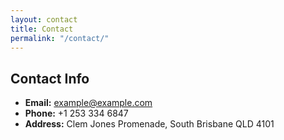 ```yaml
---
layout: contact
title: Contact
permalink: "/contact/"
---
```


## Contact Info

- **Email:** <a href="inaya_rizvi@outlook.com">example@example.com</a>
- **Phone:** +1 253 334 6847
- **Address:** Clem Jones Promenade, South Brisbane QLD 4101
